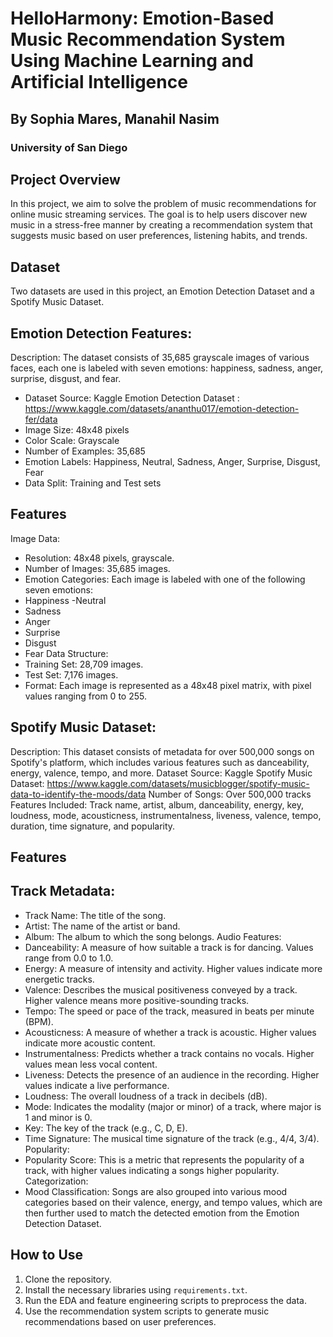 # HelloHarmony: Emotion-Based Music Recommendation System Using Machine Learning and Artificial Intelligence

## By Sophia Mares, Manahil Nasim
### University of San Diego

## Project Overview
In this project, we aim to solve the problem of music recommendations for online music streaming services. The goal is to help users discover new music in a stress-free manner by creating a recommendation system that suggests music based on user preferences, listening habits, and trends.

## Dataset
Two datasets are used in this project, an Emotion Detection Dataset and a Spotify Music Dataset.
## Emotion Detection Features:
Description: The dataset consists of 35,685 grayscale images of various faces, each one is labeled with seven emotions: happiness, sadness, anger, surprise, disgust, and fear. 
- Dataset Source: Kaggle Emotion Detection Dataset : https://www.kaggle.com/datasets/ananthu017/emotion-detection-fer/data
- Image Size: 48x48 pixels
- Color Scale: Grayscale
- Number of Examples: 35,685
- Emotion Labels: Happiness, Neutral, Sadness, Anger, Surprise, Disgust, Fear
- Data Split: Training and Test sets
## Features
Image Data:
- Resolution: 48x48 pixels, grayscale.
- Number of Images: 35,685 images.
- Emotion Categories: Each image is labeled with one of the following seven emotions:
- Happiness
-Neutral
- Sadness
- Anger
- Surprise
- Disgust
- Fear
Data Structure:
- Training Set: 28,709 images.
- Test Set: 7,176 images.
- Format: Each image is represented as a 48x48 pixel matrix, with pixel values ranging from 0 to 255.

## Spotify Music Dataset: 
Description: This dataset consists of metadata for over 500,000 songs on Spotify's platform, which includes various features such as danceability, energy, valence, tempo, and more. 
Dataset Source: Kaggle Spotify Music Dataset: https://www.kaggle.com/datasets/musicblogger/spotify-music-data-to-identify-the-moods/data
Number of Songs: Over 500,000 tracks
Features Included: Track name, artist, album, danceability, energy, key, loudness, mode, acousticness, instrumentalness, liveness, valence, tempo, duration, time signature, and popularity.
## Features
## Track Metadata:
- Track Name: The title of the song.
- Artist: The name of the artist or band.
- Album: The album to which the song belongs.
Audio Features:
- Danceability: A measure of how suitable a track is for dancing. Values range from 0.0 to 1.0.
- Energy: A measure of intensity and activity. Higher values indicate more energetic tracks.
- Valence: Describes the musical positiveness conveyed by a track. Higher valence means more positive-sounding tracks.
- Tempo: The speed or pace of the track, measured in beats per minute (BPM).
- Acousticness: A measure of whether a track is acoustic. Higher values indicate more acoustic content.
- Instrumentalness: Predicts whether a track contains no vocals. Higher values mean less vocal content.
- Liveness: Detects the presence of an audience in the recording. Higher values indicate a live performance.
- Loudness: The overall loudness of a track in decibels (dB).
- Mode: Indicates the modality (major or minor) of a track, where major is 1 and minor is 0.
- Key: The key of the track (e.g., C, D, E).
- Time Signature: The musical time signature of the track (e.g., 4/4, 3/4).
Popularity:
- Popularity Score: This is a metric that represents the popularity of a track, with higher values indicating a songs higher popularity.
Categorization:
- Mood Classification: Songs are also grouped into various mood categories based on their valence, energy, and tempo values, which are then further used to match the detected emotion from the Emotion Detection Dataset.

## How to Use
1. Clone the repository.
2. Install the necessary libraries using `requirements.txt`.
3. Run the EDA and feature engineering scripts to preprocess the data.
4. Use the recommendation system scripts to generate music recommendations based on user preferences.
